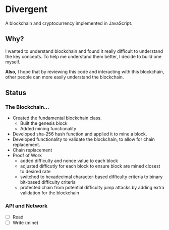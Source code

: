 # Divergent

A blockchain and cryptocurrency implemented in JavaScript.

## Why?

I wanted to understand blockchain and found it really difficult to understand the key concepts. To help me understand them better, I decide to build one myself.

**Also,** I hope that by reviewing this code and interacting with this blockchain, other people can more easily understand the blockchain.

## Status

### The Blockchain...

-   Created the fundamental blockchain class.
    -   Built the genesis block
    -   Added mining functionality
-   Developed sha-256 hash function and applied it to mine a block.
-   Developed functionality to validate the blockchain, to allow for chain replacement.
-   Chain replacement
-   Proof of Work
    -   added difficulty and nonce value to each block
    -   adjusted difficutly for each block to ensure block are mined closest to desired rate
    -   switched to hexadecimal character-based difficulty criteria to binary bit-based difficulty criteria
    -   protected chain from potential difficulty jump attacks by adding extra validation for the blockchain

### API and Network

-   [ ] Read
-   [ ] Write (mine)
